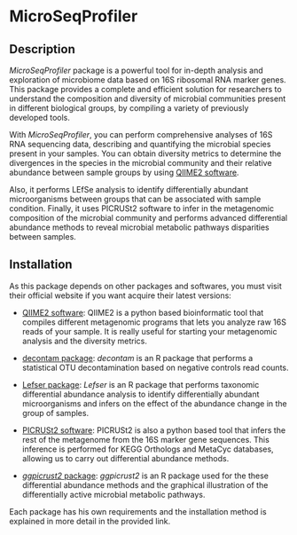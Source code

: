 # MicroSeqProfiler

## Description

*MicroSeqProfiler* package is a powerful tool for in-depth analysis and exploration of microbiome data based on 16S ribosomal RNA marker genes. This package provides a complete and efficient solution for researchers to understand the composition and diversity of microbial communities present in different biological groups, by compiling a variety of previously developed tools.

With *MicroSeqProfiler*, you can perform comprehensive analyses of 16S RNA sequencing data, describing and quantifying the microbial species present in your samples. You can obtain diversity metrics to determine the divergences in the species in the microbial community and their relative abundance between sample groups by using [QIIME2 software](https://qiime2.org/).

Also, it performs LEfSe analysis to identify differentially abundant microorganisms between groups that can be associated with sample condition. Finally, it uses PICRUSt2 software to infer in the metagenomic composition of the microbial community and performs advanced differential abundance methods to reveal microbial metabolic pathways disparities between samples.

## Installation

As this package depends on other packages and softwares, you must visit their official website if you want acquire their latest versions:

-   [QIIME2 software](https://docs.qiime2.org/): QIIME2 is a python based bioinformatic tool that compiles different metagenomic programs that lets you analyze raw 16S reads of your sample. It is really useful for starting your metagenomic analysis and the diversity metrics.

-   [decontam package](https://github.com/benjjneb/decontam): *decontam* is an R package that performs a statistical OTU decontamination based on negative controls read counts.

-   [Lefser package](https://github.com/waldronlab/lefser): *Lefser* is an R package that performs taxonomic differential abundance analysis to identify differentially abundant microorganisms and infers on the effect of the abundance change in the group of samples.

-   [PICRUSt2 software](https://github.com/picrust/picrust2): PICRUSt2 is also a python based tool that infers the rest of the metagenome from the 16S marker gene sequences. This inference is performed for KEGG Orthologs and MetaCyc databases, allowing us to carry out differential abundance methods.

-   [*ggpicrust2* package](https://github.com/cafferychen777/ggpicrust2): *ggpicrust2* is an R package used for the these differential abundance methods and the graphical illustration of the differentially active microbial metabolic pathways.

Each package has his own requirements and the installation method is explained in more detail in the provided link.
